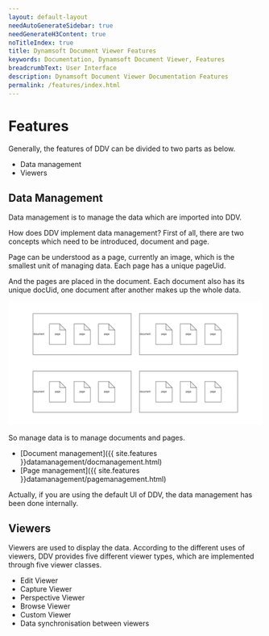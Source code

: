 ```yaml
---
layout: default-layout
needAutoGenerateSidebar: true
needGenerateH3Content: true
noTitleIndex: true
title: Dynamsoft Document Viewer Features
keywords: Documentation, Dynamsoft Document Viewer, Features
breadcrumbText: User Interface
description: Dynamsoft Document Viewer Documentation Features
permalink: /features/index.html
---
```


# Features

Generally, the features of DDV can be divided to two parts as below.

- Data management
- Viewers

## Data Management

Data management is to manage the data which are imported into DDV. 

How does DDV implement data management? First of all, there are two concepts which need to be introduced, document and page. 

Page can be understood as a page, currently an image, which is the smallest unit of managing data. Each page has a unique pageUid. 

And the pages are placed in the document. Each document also has its unique docUid, one document after another makes up the whole data. 

![Doc&Page](/assets/imgs/doc&page.png)

So manage data is to manage documents and pages.

- [Document management]({{ site.features }}datamanagement/docmanagement.html)
- [Page management]({{ site.features }}datamanagement/pagemanagement.html)

Actually, if you are using the default UI of DDV, the data management has been done internally.

## Viewers

Viewers are used to display the data. According to the different uses of viewers, DDV provides five different viewer types, which are implemented through five viewer classes.

- Edit Viewer
- Capture Viewer
- Perspective Viewer
- Browse Viewer
- Custom Viewer
- Data synchronisation between viewers
